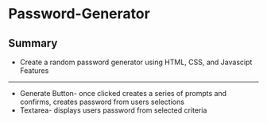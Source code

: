 Password-Generator
==================
Summary
-------
* Create a random password generator using HTML, CSS, and Javascipt
Features
--------
* Generate Button- once clicked creates a series of prompts and confirms, creates password from users selections
* Textarea- displays users password from selected criteria